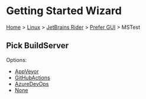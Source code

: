 # Getting Started Wizard

[Home](/docs/wiz/readme.md) > [Linux](Linux.md) > [JetBrains Rider](Linux_Rider.md) > [Prefer GUI](Linux_Rider_Gui.md) > MSTest

## Pick BuildServer

Options:
 * [AppVeyor](Linux_Rider_Gui_MSTest_AppVeyor.md)
 * [GitHubActions](Linux_Rider_Gui_MSTest_GitHubActions.md)
 * [AzureDevOps](Linux_Rider_Gui_MSTest_AzureDevOps.md)
 * [None](Linux_Rider_Gui_MSTest_None.md)
